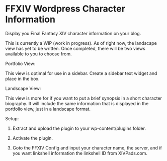 FFXIV Wordpress Character Information
=====================================

Display you Final Fantasy XIV character information on your blog.

This is currently a WIP (work in progress). As of right now, the landscape view has yet to be written. Once completed, there will be two views available to you to choose from.

Portfolio View:

This view is optimal for use in a sidebar. Create a sidebar text widget and place <!-- FFXIV_port --> in the box.

Landscape View:

This view is more for if you want to put a brief synopsis in a short character biography. It will include the same information that is displayed in the portfolio view, just in a landscape format.

Setup:

1. Extract and upload the plugin to your wp-content/plugins folder.

2. Activate the plugin.

3. Goto the FFXIV Config and input your character name, the server, and if you want linkshell information the linkshell ID from XIVPads.com. 